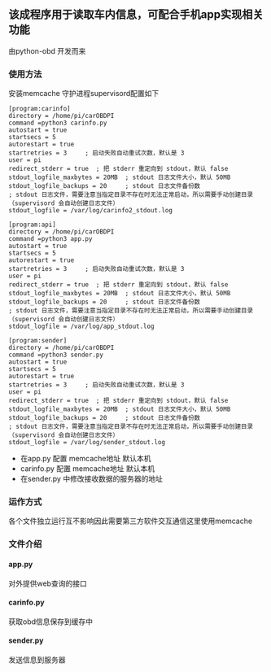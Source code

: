 ## 该成程序用于读取车内信息，可配合手机app实现相关功能
由python-obd 开发而来

### 使用方法
安装memcache
守护进程supervisord配置如下

```
[program:carinfo]
directory = /home/pi/carOBDPI
command =python3 carinfo.py
autostart = true
startsecs = 5
autorestart = true
startretries = 3     ; 启动失败自动重试次数，默认是 3
user = pi
redirect_stderr = true  ; 把 stderr 重定向到 stdout，默认 false
stdout_logfile_maxbytes = 20MB  ; stdout 日志文件大小，默认 50MB
stdout_logfile_backups = 20     ; stdout 日志文件备份数
; stdout 日志文件，需要注意当指定目录不存在时无法正常启动，所以需要手动创建目录（supervisord 会自动创建日志文件）
stdout_logfile = /var/log/carinfo2_stdout.log

[program:api]
directory = /home/pi/carOBDPI
command =python3 app.py
autostart = true
startsecs = 5
autorestart = true
startretries = 3     ; 启动失败自动重试次数，默认是 3
user = pi
redirect_stderr = true  ; 把 stderr 重定向到 stdout，默认 false
stdout_logfile_maxbytes = 20MB  ; stdout 日志文件大小，默认 50MB
stdout_logfile_backups = 20     ; stdout 日志文件备份数
; stdout 日志文件，需要注意当指定目录不存在时无法正常启动，所以需要手动创建目录（supervisord 会自动创建日志文件）
stdout_logfile = /var/log/app_stdout.log

[program:sender]
directory = /home/pi/carOBDPI
command =python3 sender.py
autostart = true
startsecs = 5
autorestart = true
startretries = 3     ; 启动失败自动重试次数，默认是 3
user = pi
redirect_stderr = true  ; 把 stderr 重定向到 stdout，默认 false
stdout_logfile_maxbytes = 20MB  ; stdout 日志文件大小，默认 50MB
stdout_logfile_backups = 20     ; stdout 日志文件备份数
; stdout 日志文件，需要注意当指定目录不存在时无法正常启动，所以需要手动创建目录（supervisord 会自动创建日志文件）
stdout_logfile = /var/log/sender_stdout.log
```
- 在app.py 配置 memcache地址 默认本机
- carinfo.py 配置 memcache地址 默认本机
- 在sender.py 中修改接收数据的服务器的地址


### 运作方式
各个文件独立运行互不影响因此需要第三方软件交互通信这里使用memcache


### 文件介绍
#### app.py
对外提供web查询的接口 
#### carinfo.py
获取obd信息保存到缓存中
#### sender.py
发送信息到服务器